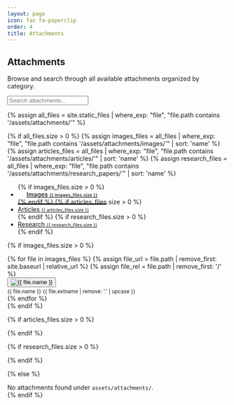 ```yaml
---
layout: page
icon: fas fa-paperclip
order: 4
title: Attachments
---
```


## Attachments

Browse and search through all available attachments organized by category.

<div class="search-wrapper mb-4">
  <input id="attachment-search" type="search" placeholder="Search attachments..." class="form-control" />
</div>

{% assign all_files = site.static_files | where_exp: "file", "file.path contains '/assets/attachments/'" %}

{% if all_files.size > 0 %}
{% assign images_files = all_files | where_exp: "file", "file.path contains '/assets/attachments/images/'" | sort: 'name' %}
{% assign articles_files = all_files | where_exp: "file", "file.path contains '/assets/attachments/articles/'" | sort: 'name' %}
{% assign research_files = all_files | where_exp: "file", "file.path contains '/assets/attachments/research_papers/'" | sort: 'name' %}

<!-- Horizontal Tab Navigation -->
<div class="attachment-tabs mb-4">
  <ul class="nav nav-tabs" id="attachmentTabs" role="tablist">
    {% if images_files.size > 0 %}
    <li class="nav-item" role="presentation">
      <a class="nav-link active" id="images-tab" href="#images-content" role="tab" aria-controls="images-content" aria-selected="true">
        <i class="fas fa-image mr-2"></i>Images <span class="badge badge-secondary ml-1">{{ images_files.size }}</span>
      </a>
    </li>
    {% endif %}
    {% if articles_files.size > 0 %}
    <li class="nav-item" role="presentation">
      <a class="nav-link{% unless images_files.size > 0 %} active{% endunless %}" id="articles-tab" href="#articles-content" role="tab" aria-controls="articles-content" aria-selected="{% if images_files.size > 0 %}false{% else %}true{% endif %}">
        <i class="fas fa-file-alt mr-2"></i>Articles <span class="badge badge-secondary ml-1">{{ articles_files.size }}</span>
      </a>
    </li>
    {% endif %}
    {% if research_files.size > 0 %}
    <li class="nav-item" role="presentation">
      <a class="nav-link{% unless images_files.size > 0 or articles_files.size > 0 %} active{% endunless %}" id="research-tab" href="#research-content" role="tab" aria-controls="research-content" aria-selected="{% unless images_files.size > 0 or articles_files.size > 0 %}true{% else %}false{% endunless %}">
        <i class="fas fa-graduation-cap mr-2"></i>Research <span class="badge badge-secondary ml-1">{{ research_files.size }}</span>
      </a>
    </li>
    {% endif %}
  </ul>
</div>

<!-- Tab Content -->
<div class="tab-content" id="attachmentTabContent">
  
  {% if images_files.size > 0 %}
  <!-- Images Tab -->
  <div class="tab-pane fade show active" id="images-content" role="tabpanel" aria-labelledby="images-tab">
    <div class="row" id="images-grid">
      {% for file in images_files %}
      {% assign file_url = file.path | remove_first: site.baseurl | relative_url %}
      {% assign file_rel = file.path | remove_first: '/' %}
      <div class="col-sm-6 col-md-4 col-lg-3 mb-3">
        <div class="card attachment-item" data-search="images {{ file.name }} {{ file.extname }}" data-category="images">
          <div class="card-body p-2">
            <div class="text-center mb-2">
              <button type="button" class="btn p-0 border-0 bg-transparent" onclick="showImageModal('{{ file_rel }}', '{{ file.name }}', event)">
                <img src="{{ file_rel }}" alt="{{ file.name }}" class="img-fluid rounded attachment-thumbnail" style="max-height: 120px; object-fit: cover; cursor: pointer;" loading="lazy" />
              </button>
            </div>
            <div class="text-center">
              <small class="text-muted d-block text-truncate" title="{{ file.name }}">{{ file.name }}</small>
              <small class="text-muted">{{ file.extname | remove: '.' | upcase }}</small>
            </div>
          </div>
        </div>
      </div>
      {% endfor %}
    </div>
  </div>
  {% endif %}

  {% if articles_files.size > 0 %}
  <!-- Articles Tab -->
  <div class="tab-pane fade{% unless images_files.size > 0 %} show active{% endunless %}" id="articles-content" role="tabpanel" aria-labelledby="articles-tab">
    <div class="list-group" id="articles-list">
      {% for file in articles_files %}
      {% assign file_url = file.path | remove_first: site.baseurl | relative_url %}
      <div class="list-group-item attachment-item" data-search="articles {{ file.name }} {{ file.extname }}" data-category="articles">
        <div class="d-flex align-items-center">
          <i class="fas fa-file-pdf text-danger mr-3" style="font-size: 1.5rem;"></i>
          <div class="flex-grow-1">
            <h6 class="mb-1">
              <button type="button" class="btn btn-link text-decoration-none p-0" onclick="showPdfModal('{{ file_url }}', '{{ file.name }}', event)">{{ file.name }}</button>
            </h6>
            <small class="text-muted">{{ file.extname | remove: '.' | upcase }} file</small>
          </div>
          <div class="btn-group" role="group">
            <button type="button" class="btn btn-sm btn-outline-primary" onclick="showPdfModal('{{ file_url }}', '{{ file.name }}', event)">
              <i class="fas fa-eye mr-1"></i>Preview
            </button>
            <a href="{{ file_url }}" target="_blank" class="btn btn-sm btn-outline-secondary">
              <i class="fas fa-download mr-1"></i>Download
            </a>
          </div>
        </div>
      </div>
      {% endfor %}
    </div>
  </div>
  {% endif %}

  {% if research_files.size > 0 %}
  <!-- Research Papers Tab -->
  <div class="tab-pane fade{% unless images_files.size > 0 or articles_files.size > 0 %} show active{% endunless %}" id="research-content" role="tabpanel" aria-labelledby="research-tab">
    <div class="list-group" id="research-list">
      {% for file in research_files %}
      {% assign file_url = file.path | remove_first: site.baseurl | relative_url %}
      <div class="list-group-item attachment-item" data-search="research {{ file.name }} {{ file.extname }}" data-category="research">
        <div class="d-flex align-items-center">
          <i class="fas fa-file-pdf text-success mr-3" style="font-size: 1.5rem;"></i>
          <div class="flex-grow-1">
            <h6 class="mb-1">
              <button type="button" class="btn btn-link text-decoration-none p-0" onclick="showPdfModal('{{ file_url }}', '{{ file.name }}', event)">{{ file.name }}</button>
            </h6>
            <small class="text-muted">{{ file.extname | remove: '.' | upcase }} file</small>
          </div>
          <div class="btn-group" role="group">
            <button type="button" class="btn btn-sm btn-outline-success" onclick="showPdfModal('{{ file_url }}', '{{ file.name }}', event)">
              <i class="fas fa-eye mr-1"></i>Preview
            </button>
            <a href="{{ file_url }}" target="_blank" class="btn btn-sm btn-outline-secondary">
              <i class="fas fa-download mr-1"></i>Download
            </a>
          </div>
        </div>
      </div>
      {% endfor %}
    </div>
  </div>
  {% endif %}

</div>

{% else %}
<div class="alert alert-info" role="alert">
  <i class="fas fa-info-circle mr-2"></i>
  No attachments found under <code>assets/attachments/</code>.
</div>
{% endif %}

<!-- Image Modal -->
<div class="modal fade" id="imageModal" tabindex="-1" aria-labelledby="imageModalLabel" aria-hidden="true" style="display: none;">
  <div class="modal-dialog modal-lg modal-dialog-centered">
    <div class="modal-content">
      <div class="modal-header">
        <h5 class="modal-title" id="imageModalLabel">Image Preview</h5>
        <button type="button" class="close" data-dismiss="modal" aria-label="Close">
          <span aria-hidden="true">&times;</span>
        </button>
      </div>
      <div class="modal-body text-center">
        <div id="modalImage" class="img-fluid"></div>
      </div>
      <div class="modal-footer">
        <button id="modalImageDownload" type="button" class="btn btn-primary">
          <i class="fas fa-download mr-1"></i>Download
        </button>
        <button type="button" class="btn btn-secondary" data-dismiss="modal">Close</button>
      </div>
    </div>
  </div>
</div>

<!-- PDF Modal -->
<div class="modal fade" id="pdfModal" tabindex="-1" aria-labelledby="pdfModalLabel" aria-hidden="true" style="display: none;">
  <div class="modal-dialog modal-xl modal-dialog-centered">
    <div class="modal-content">
      <div class="modal-header">
        <h5 class="modal-title" id="pdfModalLabel">PDF Preview</h5>
        <button type="button" class="close" data-dismiss="modal" aria-label="Close">
          <span aria-hidden="true">&times;</span>
        </button>
      </div>
              <div class="modal-body p-1" style="height: 70vh;">
          <object id="modalPdf" data="" width="100%" height="100%" type="application/pdf" style="min-height: 500px;">
            <div class="p-4 text-center">
              <i class="fas fa-file-pdf text-muted mb-3" style="font-size: 3rem;"></i>
              <p class="mb-3">PDF preview unavailable in this browser.</p>
              <button id="pdfFallbackLink" type="button" class="btn btn-primary">
                <i class="fas fa-external-link-alt mr-2"></i>Open PDF in New Tab
              </button>
            </div>
          </object>
        </div>
      <div class="modal-footer">
        <button id="modalPdfDownload" type="button" class="btn btn-primary">
          <i class="fas fa-external-link-alt mr-1"></i>Open in New Tab
        </button>
        <button type="button" class="btn btn-secondary" data-dismiss="modal">Close</button>
      </div>
    </div>
  </div>
</div>

<style>
#attachmentTabContent > .tab-pane { display: none !important; }
#attachmentTabContent > .tab-pane.active.show { display: block !important; }
.attachment-tabs .nav-tabs {
  border-bottom: 2px solid var(--border-color);
}

.attachment-tabs .nav-link {
  border: none;
  border-bottom: 3px solid transparent;
  color: var(--text-muted-color);
  font-weight: 500;
  padding: 12px 20px;
}

.attachment-tabs .nav-link.active {
  background-color: transparent;
  border-bottom-color: var(--link-color);
  color: var(--text-color);
}

.attachment-tabs .nav-link:hover {
  background-color: var(--card-bg);
  border-color: transparent;
  color: var(--text-color);
}

.attachment-tabs .badge {
  background-color: var(--text-muted-color);
  font-size: 0.75em;
}

.attachment-thumbnail:hover {
  transform: scale(1.05);
  transition: transform 0.2s ease;
}

.list-group-item:hover {
  background-color: var(--card-bg);
}

@media (max-width: 768px) {
  .attachment-tabs .nav-link {
    padding: 8px 12px;
    font-size: 0.9em;
  }
  
  .btn-group .btn {
    font-size: 0.8em;
    padding: 0.25rem 0.5rem;
  }
}
</style>

<script>
document.addEventListener('DOMContentLoaded', function() {
  // Search functionality
  const searchInput = document.getElementById('attachment-search');

  // Undo theme auto-wrap for modal image (prevents bogus anchors in HTML checks)
  // Ensure modal image container has no auto-wrapped anchor
  (function sanitizeModalImageContainer(){
    var el = document.getElementById('modalImage');
    if (!el) return;
    if (el.tagName && el.tagName.toLowerCase() === 'a') {
      var href = el.getAttribute('href') || '';
      if (!href || href === '/posts/src') {
        var div = document.createElement('div');
        div.id = 'modalImage';
        div.className = 'img-fluid';
        el.replaceWith(div);
      }
    }
  })();
  
  // Vanilla JS tab switching (no Bootstrap JS dependency)
  (function initTabs() {
    var tabLinks = Array.prototype.slice.call(document.querySelectorAll('#attachmentTabs a.nav-link'));
    var panes = Array.prototype.slice.call(document.querySelectorAll('#attachmentTabContent .tab-pane'));
    if (tabLinks.length === 0 || panes.length === 0) return;

    function showPane(targetSelector) {
      var targetPane = targetSelector ? document.querySelector(targetSelector) : null;
      if (!targetPane) return;
      panes.forEach(function(p) {
        p.classList.remove('active', 'show');
      });
      targetPane.classList.add('active', 'show');
    }

    function setActiveLink(link) {
      tabLinks.forEach(function(l){
        l.classList.remove('active');
        l.setAttribute('aria-selected', 'false');
      });
      link.classList.add('active');
      link.setAttribute('aria-selected', 'true');
    }

    function activateByHash() {
      var h = window.location.hash;
      if (!h) return false;
      var link = tabLinks.find(function(l){ return l.getAttribute('href') === h; });
      if (!link) return false;
      setActiveLink(link);
      showPane(h);
      return true;
    }

    // Initialize display state based on active tab or default to first
    var activeLink = tabLinks.find(function(l){ return l.classList.contains('active'); }) || tabLinks[0];
    tabLinks.forEach(function(l){
      if (l === activeLink) {
        l.classList.add('active');
        l.setAttribute('aria-selected', 'true');
      } else {
        l.classList.remove('active');
        l.setAttribute('aria-selected', 'false');
      }
    });
    // Ensure exactly one pane is visible on load (honor hash if present)
    panes.forEach(function(p){ p.classList.remove('active','show'); });
    if (!activateByHash()) {
      showPane(activeLink ? activeLink.getAttribute('href') : panes[0] ? '#' + panes[0].id : null);
    }

    // Click handlers
    tabLinks.forEach(function(link) {
      link.addEventListener('click', function(e) {
        e.preventDefault();
        e.stopPropagation();
        setActiveLink(link);
        var target = link.getAttribute('href');
        // Update the hash without scrolling
        if (history && history.replaceState) {
          history.replaceState(null, '', target);
        } else {
          window.location.hash = target;
        }
        showPane(target);
      });
    });

    // React to external hash navigation
    window.addEventListener('hashchange', activateByHash);
  })();
  
  function updateResults() {
    const raw = searchInput.value || '';
    const items = document.querySelectorAll('.attachment-item');

    // Helper: normalize text (case, underscores, hyphens, punctuation, diacritics)
    function normalizeText(s) {
      if (!s) return '';
      try { s = s.normalize('NFD').replace(/[\u0300-\u036f]/g, ''); } catch(e) {}
      return s.toLowerCase()
        .replace(/[_-]+/g, ' ')
        .replace(/[^a-z0-9\s]/g, ' ')
        .replace(/\s+/g, ' ')
        .trim();
    }

    // Tokenize into words
    function tokenize(s) {
      const n = normalizeText(s);
      return n ? n.split(' ').filter(Boolean) : [];
    }

    // Fast edit-distance <= 1 checker
    function editDistanceLTE1(a, b) {
      if (a === b) return true;
      const la = a.length, lb = b.length;
      if (Math.abs(la - lb) > 1) return false;
      let i = 0, j = 0, edits = 0;
      while (i < la && j < lb) {
        if (a[i] === b[j]) { i++; j++; continue; }
        edits++; if (edits > 1) return false;
        if (la > lb) i++; else if (lb > la) j++; else { i++; j++; }
      }
      if ((la - i) + (lb - j) > 0) edits++;
      return edits <= 1;
    }

    function isFuzzyMatch(hayWord, qWord) {
      if (!qWord) return true;
      if (hayWord.indexOf(qWord) !== -1) return true;
      if (qWord.length >= 3 && qWord.indexOf(hayWord) !== -1) return true;
      return editDistanceLTE1(hayWord, qWord);
    }

    function matches(hay, queryRaw) {
      const qTokens = tokenize(queryRaw);
      if (qTokens.length === 0) return true;
      const hTokens = tokenize(hay);
      if (hTokens.length === 0) return false;
      return qTokens.every(function(qt) {
        return hTokens.some(function(hw) { return isFuzzyMatch(hw, qt); });
      });
    }

    items.forEach(function(item) {
      const hay = item.getAttribute('data-search') || '';
      const visible = matches(hay, raw);
      item.style.display = visible ? '' : 'none';
    });

    // Update tab badges with visible counts
    updateTabBadges(raw);
  }
  
  function updateTabBadges(query) {
    const categories = ['images', 'articles', 'research'];
    
    categories.forEach(function(category) {
      const tab = document.getElementById(category + '-tab');
      if (!tab) return;
      
      const items = document.querySelectorAll('.attachment-item[data-category="' + category + '"]');
      let visibleCount = 0;
      
      items.forEach(function(item) {
        if (item.style.display !== 'none') {
          visibleCount++;
        }
      });
      
      const badge = tab.querySelector('.badge');
      if (badge) {
        const totalCount = items.length;
        badge.textContent = query ? visibleCount + '/' + totalCount : totalCount;
        badge.style.opacity = query && visibleCount === 0 ? '0.5' : '1';
      }
    });
  }
  
  if (searchInput) {
    searchInput.addEventListener('input', updateResults);
  }
  
  // Modal functions - make them global
  window.showImageModal = function(src, name, ev) {
    const modal = document.getElementById('imageModal');
    const modalImage = document.getElementById('modalImage');
    const modalLabel = document.getElementById('imageModalLabel');
    const modalDownload = document.getElementById('modalImageDownload');
    
    if (modalImage) {
      modalImage.innerHTML = '';
      var imgEl = document.createElement('img');
      imgEl.src = src;
      imgEl.alt = name || '';
      imgEl.className = 'img-fluid';
      imgEl.loading = 'lazy';
      modalImage.appendChild(imgEl);
    }
    if (modalLabel) modalLabel.textContent = name;
    if (modalDownload) {
      modalDownload.onclick = function(){ window.open(src, '_blank'); };
    }
    // Show the modal (jQuery if available, else vanilla fallback)
    if (typeof $ !== 'undefined') {
      $('#imageModal').modal('show');
    } else {
      openModal('imageModal');
    }
    
    // Prevent default link behavior
    if (ev) ev.preventDefault();
  };
  
  window.showPdfModal = function(src, name, ev) {
    const modal = document.getElementById('pdfModal');
    const modalPdf = document.getElementById('modalPdf');
    const modalLabel = document.getElementById('pdfModalLabel');
    const modalDownload = document.getElementById('modalPdfDownload');
    const pdfFallbackLink = document.getElementById('pdfFallbackLink');
    
    // Set modal title and links
    if (modalLabel) modalLabel.textContent = name;
    if (modalDownload) {
      modalDownload.onclick = function(){ window.open(src, '_blank'); };
    }
    if (pdfFallbackLink) {
      pdfFallbackLink.onclick = function(){ window.open(src, '_blank'); };
    }
    
    // Set PDF source using object tag (like the working example)
    if (modalPdf) {
      modalPdf.setAttribute('data', src);
    }
    
    // Show the modal (jQuery if available, else vanilla fallback)
    if (typeof $ !== 'undefined') {
      $('#pdfModal').modal('show');
    } else {
      openModal('pdfModal');
    }
    
    // Prevent default link behavior
    if (ev) ev.preventDefault();
  };
});

// Vanilla modal fallback helpers (used when Bootstrap JS/jQuery isn't present)
function openModal(id) {
  var el = document.getElementById(id);
  if (!el) return;
  el.classList.add('show');
  el.style.display = 'block';
  el.removeAttribute('aria-hidden');
  document.body.classList.add('modal-open');
  // backdrop
  var existing = document.querySelector('.modal-backdrop[data-for="' + id + '"]');
  if (!existing) {
    var backdrop = document.createElement('div');
    backdrop.className = 'modal-backdrop fade show';
    backdrop.setAttribute('data-for', id);
    backdrop.addEventListener('click', function(){ closeModal(id); });
    document.body.appendChild(backdrop);
  }
}

function closeModal(id) {
  var el = document.getElementById(id);
  if (!el) return;
  el.classList.remove('show');
  el.style.display = 'none';
  el.setAttribute('aria-hidden', 'true');
  document.body.classList.remove('modal-open');
  var backdrop = document.querySelector('.modal-backdrop[data-for="' + id + '"]');
  if (backdrop && backdrop.parentNode) backdrop.parentNode.removeChild(backdrop);
}

// Wire up close buttons when Bootstrap JS isn't available
if (typeof $ === 'undefined') {
  document.addEventListener('click', function(e){
    var target = e.target;
    if (!target) return;
    // handle <button data-dismiss="modal"> and its child <span>
    var btn = target.closest('[data-dismiss="modal"]');
    if (btn) {
      var modal = btn.closest('.modal');
      if (modal && modal.id) {
        e.preventDefault();
        closeModal(modal.id);
      }
    }
  });
}
</script>
